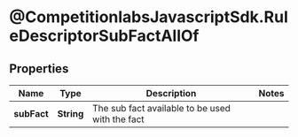 # @CompetitionlabsJavascriptSdk.RuleDescriptorSubFactAllOf

## Properties

Name | Type | Description | Notes
------------ | ------------- | ------------- | -------------
**subFact** | **String** | The sub fact available to be used with the fact | 


